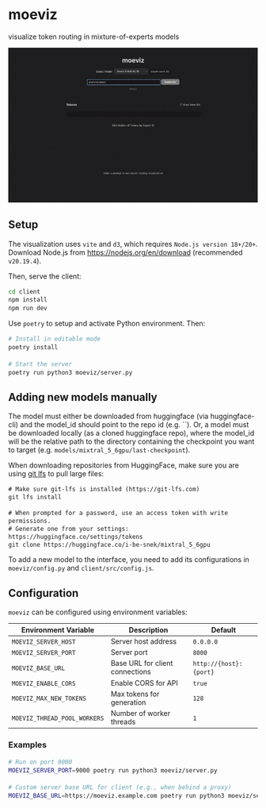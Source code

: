 # moeviz

visualize token routing in mixture-of-experts models

![example](assets/example.gif)

## Setup

The visualization uses `vite` and `d3`, which requires `Node.js version 18+/20+`.
Download Node.js from https://nodejs.org/en/download (recommended `v20.19.4`).

Then, serve the client:

```bash
cd client
npm install
npm run dev
```

Use `poetry` to setup and activate Python environment. Then:

```bash
# Install in editable mode
poetry install

# Start the server
poetry run python3 moeviz/server.py
```

## Adding new models manually

The model must either be downloaded from huggingface (via huggingface-cli) and the model_id should point to the repo id (e.g. ``). Or, a model must be downloaded locally (as a cloned huggingface repo), where the model_id will be the relative path to the directory containing the checkpoint you want to target (e.g. `models/mixtral_5_6gpu/last-checkpoint`). 

When downloading repositories from HuggingFace, make sure you are using [git lfs](https://git-lfs.com/) to pull large files: 

```
# Make sure git-lfs is installed (https://git-lfs.com)
git lfs install

# When prompted for a password, use an access token with write permissions.
# Generate one from your settings: https://huggingface.co/settings/tokens
git clone https://huggingface.co/i-be-snek/mixtral_5_6gpu
```

To add a new model to the interface, you need to add its configurations in `moeviz/config.py` and `client/src/config.js`.

## Configuration

`moeviz` can be configured using environment variables:

| Environment Variable | Description | Default |
|---|---|---|
| `MOEVIZ_SERVER_HOST` | Server host address | `0.0.0.0` |
| `MOEVIZ_SERVER_PORT` | Server port | `8000` |
| `MOEVIZ_BASE_URL` | Base URL for client connections | `http://{host}:{port}` |
| `MOEVIZ_ENABLE_CORS` | Enable CORS for API | `true` |
| `MOEVIZ_MAX_NEW_TOKENS` | Max tokens for generation | `128` |
| `MOEVIZ_THREAD_POOL_WORKERS` | Number of worker threads | `1` |

### Examples

```bash
# Run on port 9000
MOEVIZ_SERVER_PORT=9000 poetry run python3 moeviz/server.py

# Custom server base URL for client (e.g., when behind a proxy)
MOEVIZ_BASE_URL=https://moeviz.example.com poetry run python3 moeviz/server.py
```
